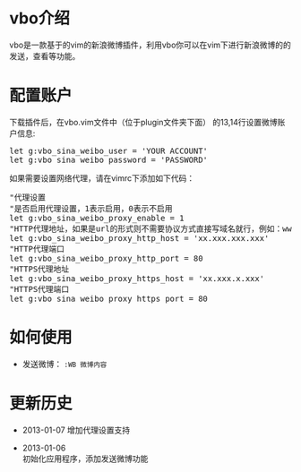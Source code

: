 vbo介绍
===

vbo是一款基于的vim的新浪微博插件，利用vbo你可以在vim下进行新浪微博的的发送，查看等功能。


配置账户
===

下载插件后，在vbo.vim文件中（位于plugin文件夹下面） 的13,14行设置微博账户信息:
<pre>
let g:vbo_sina_weibo_user = 'YOUR ACCOUNT'
let g:vbo_sina_weibo_password = 'PASSWORD'
</pre>

如果需要设置网络代理，请在vimrc下添加如下代码：
<pre>
"代理设置
"是否启用代理设置，1表示启用，0表示不启用
let g:vbo_sina_weibo_proxy_enable = 1 
"HTTP代理地址，如果是url的形式则不需要协议方式直接写域名就行，例如：www.baidu.com
let g:vbo_sina_weibo_proxy_http_host = 'xx.xxx.xxx.xxx'
"HTTP代理端口
let g:vbo_sina_weibo_proxy_http_port = 80
"HTTPS代理地址
let g:vbo_sina_weibo_proxy_https_host = 'xx.xxx.x.xxx'
"HTTPS代理端口
let g:vbo_sina_weibo_proxy_https_port = 80
</pre>

如何使用
===

* 发送微博： `:WB 微博内容`

更新历史
===
* 2013-01-07
增加代理设置支持

* 2013-01-06  
初始化应用程序，添加发送微博功能
